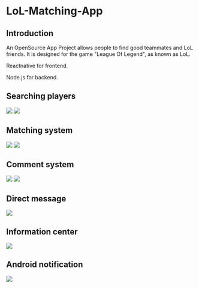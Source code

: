 # LoL-Matching-App
## Introduction
An OpenSource App Project allows people to find good teammates and LoL friends.
It is designed for the game "League Of Legend", as known as LoL.

Reactnative for frontend.

Node.js for backend.

## Searching players
![](https://i.imgur.com/4WMKX10.png)
![](https://i.imgur.com/HeXEx9X.png)

## Matching system
![](https://i.imgur.com/CDTiSQU.png)
![](https://i.imgur.com/IFF0oqR.png)

## Comment system 
![](https://i.imgur.com/5OyO7YL.png)
![](https://i.imgur.com/asbK77w.png)

## Direct message
![](https://i.imgur.com/ewlp5lW.png)

## Information center
![](https://i.imgur.com/brMx6WF.png)

## Android notification
![](https://i.imgur.com/Qp9HKPH.png)
